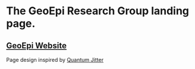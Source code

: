 # The GeoEpi Research Group landing page.  
## [GeoEpi Website](https://geoepi.github.io/)
  
Page design inspired by [Quantum Jitter](https://www.quantumjitter.com/)
